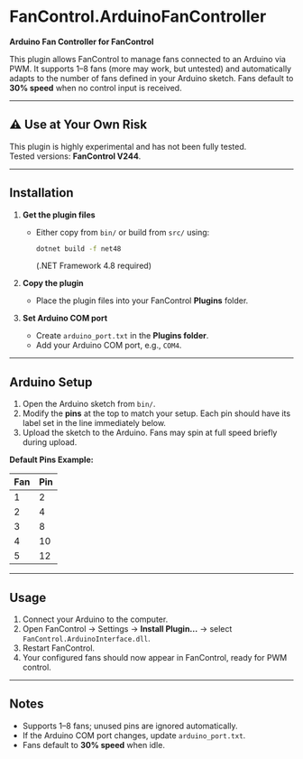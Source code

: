 # FanControl.ArduinoFanController

**Arduino Fan Controller for FanControl**  

This plugin allows FanControl to manage fans connected to an Arduino via PWM. It supports 1–8 fans (more may work, but untested) and automatically adapts to the number of fans defined in your Arduino sketch. Fans default to **30% speed** when no control input is received.

---

## ⚠️ Use at Your Own Risk
This plugin is highly experimental and has not been fully tested.  
Tested versions: **FanControl V244**.  

---

## Installation

1. **Get the plugin files**
   - Either copy from `bin/` or build from `src/` using:  
     ```bash
     dotnet build -f net48
     ```
     (.NET Framework 4.8 required)

2. **Copy the plugin**
   - Place the plugin files into your FanControl **Plugins** folder.

3. **Set Arduino COM port**
   - Create `arduino_port.txt` in the **Plugins folder**.
   - Add your Arduino COM port, e.g., `COM4`.

---

## Arduino Setup

1. Open the Arduino sketch from `bin/`.  
2. Modify the **pins** at the top to match your setup. Each pin should have its label set in the line immediately below.  
3. Upload the sketch to the Arduino. Fans may spin at full speed briefly during upload.

**Default Pins Example:**

| Fan | Pin |
|-----|-----|
| 1   | 2   |
| 2   | 4   |
| 3   | 8   |
| 4   | 10  |
| 5   | 12  |

---

## Usage

1. Connect your Arduino to the computer.  
2. Open FanControl → Settings → **Install Plugin…** → select `FanControl.ArduinoInterface.dll`.  
3. Restart FanControl.  
4. Your configured fans should now appear in FanControl, ready for PWM control.

---

## Notes

- Supports 1–8 fans; unused pins are ignored automatically.  
- If the Arduino COM port changes, update `arduino_port.txt`.  
- Fans default to **30% speed** when idle.  

